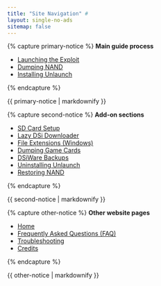 ```yaml
---
title: "Site Navigation" #
layout: single-no-ads
sitemap: false
---
```


{% capture primary-notice %}
**Main guide process**

+ [Launching the Exploit](launching-the-exploit)
+ [Dumping NAND](dumping-nand)
+ [Installing Unlaunch](installing-unlaunch)

{% endcapture %}
<div class="notice--primary">{{ primary-notice | markdownify }}</div>

{% capture second-notice %}
**Add-on sections**

+ [SD Card Setup](sd-card-setup)
+ [Lazy DSi Downloader](/lazy-dsi-downloader)
+ [File Extensions (Windows)](file-extensions-%28windows%29)
+ [Dumping Game Cards](dumping-game-cards)
+ [DSiWare Backups](dsiware-backups)
+ [Uninstalling Unlaunch](uninstalling-unlaunch)
+ [Restoring NAND](restoring-nand)

{% endcapture %}
<div class="notice--info">{{ second-notice | markdownify }}</div>

{% capture other-notice %}
**Other website pages**

+ [Home](.)
+ [Frequently Asked Questions (FAQ)](faq)
+ [Troubleshooting](troubleshooting)
+ [Credits](credits)

{% endcapture %}
<div class="notice">{{ other-notice | markdownify }}</div>
